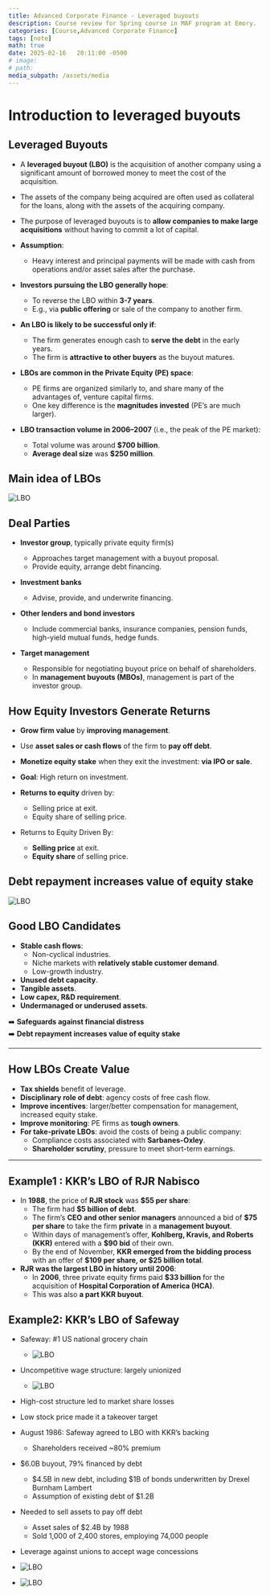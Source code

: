 ```yaml
---
title: Advanced Corporate Finance - Leveraged buyouts
description: Course review for Spring course in MAF program at Emory.
categories: [Course,Advanced Corporate Finance]
tags: [note]
math: true
date: 2025-02-16   20:11:00 -0500
# image:
# path:
media_subpath: /assets/media
---
```


# Introduction to leveraged buyouts

## Leveraged Buyouts
- A **leveraged buyout (LBO)** is the acquisition of another company using a significant amount of borrowed money to meet the cost of the acquisition.
- The assets of the company being acquired are often used as collateral for the loans, along with the assets of the acquiring company.
- The purpose of leveraged buyouts is to **allow companies to make large acquisitions** without having to commit a lot of capital.

- **Assumption**:
  - Heavy interest and principal payments will be made with cash from operations and/or asset sales after the purchase.

- **Investors pursuing the LBO generally hope**:
  - To reverse the LBO within **3-7 years**.
  - E.g., via **public offering** or sale of the company to another firm.

- **An LBO is likely to be successful only if**:
  - The firm generates enough cash to **serve the debt** in the early years.
  - The firm is **attractive to other buyers** as the buyout matures.

- **LBOs are common in the Private Equity (PE) space**:
  - PE firms are organized similarly to, and share many of the advantages of, venture capital firms.
  - One key difference is the **magnitudes invested** (PE’s are much larger).

- **LBO transaction volume in 2006–2007** (i.e., the peak of the PE market):
  - Total volume was around **$700 billion**.
  - **Average deal size** was **$250 million**.

## Main idea of LBOs
![LBO](LBO.png)

## Deal Parties

- **Investor group**, typically private equity firm(s)
  - Approaches target management with a buyout proposal.
  - Provide equity, arrange debt financing.

- **Investment banks**
  - Advise, provide, and underwrite financing.

- **Other lenders and bond investors**
  - Include commercial banks, insurance companies, pension funds, high-yield mutual funds, hedge funds.

- **Target management**
  - Responsible for negotiating buyout price on behalf of shareholders.
  - In **management buyouts (MBOs)**, management is part of the investor group.

## How Equity Investors Generate Returns

- **Grow firm value** by **improving management**.
- Use **asset sales or cash flows** of the firm to **pay off debt**.
- **Monetize equity stake** when they exit the investment: **via IPO or sale**.
- **Goal**: High return on investment.
- **Returns to equity** driven by:
  - Selling price at exit.
  - Equity share of selling price.


- Returns to Equity Driven By:
  - **Selling price** at exit.
  - **Equity share** of selling price.

## Debt repayment increases value of equity stake
![LBO](debt.png)



## Good LBO Candidates

- **Stable cash flows**:
  - Non-cyclical industries.
  - Niche markets with **relatively stable customer demand**.
  - Low-growth industry.
- **Unused debt capacity**.
- **Tangible assets**.
- **Low capex, R&D requirement**.
- **Undermanaged or underused assets**.

➡️ **Safeguards against financial distress**  
➡️ **Debt repayment increases value of equity stake**  

---

## How LBOs Create Value

- **Tax shields** benefit of leverage.
- **Disciplinary role of debt**: agency costs of free cash flow.
- **Improve incentives**: larger/better compensation for management, increased equity stake.
- **Improve monitoring**: PE firms as **tough owners**.
- **For take-private LBOs**: avoid the costs of being a public company:
  - Compliance costs associated with **Sarbanes-Oxley**.
  - **Shareholder scrutiny**, pressure to meet short-term earnings.

---

## Example1 : KKR’s LBO of RJR Nabisco

- In **1988**, the price of **RJR stock** was **$55 per share**:
  - The firm had **$5 billion of debt**.
  - The firm’s **CEO and other senior managers** announced a bid of **$75 per share** to take the firm **private** in a **management buyout**.
  - Within days of management’s offer, **Kohlberg, Kravis, and Roberts (KKR)** entered with a **$90 bid** of their own.
  - By the end of November, **KKR emerged from the bidding process** with an offer of **$109 per share, or $25 billion total**.
- **RJR was the largest LBO in history until 2006**:
  - In **2006**, three private equity firms paid **$33 billion** for the acquisition of **Hospital Corporation of America (HCA)**.
  - This was also **a part KKR buyout**.

## Example2: KKR’s LBO of Safeway
- Safeway: #1 US national grocery chain
  - ![LBO](KKR1.png)
- Uncompetitive wage structure: largely unionized
  - ![LBO](KKR2.png)
- High-cost structure led to market share losses
- Low stock price made it a takeover target

- August 1986: Safeway agreed to LBO with KKR’s backing
  - Shareholders received ~80% premium
- $6.0B buyout, 79% financed by debt
  - $4.5B in new debt, including $1B of bonds underwritten by Drexel Burnham Lambert
  - Assumption of existing debt of $1.2B
- Needed to sell assets to pay off debt
  - Asset sales of $2.4B by 1988
  - Sold 1,000 of 2,400 stores, employing 74,000 people
- Leverage against unions to accept wage concessions
- ![LBO](KKR3.png)
- ![LBO](KKR4.png)